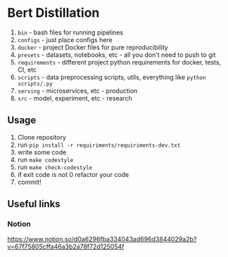 # Bert Distillation

1. `bin` - bash files for running pipelines
2. `configs` - just place configs here
3. `docker` - project Docker files for pure reproducibility
4. `presets` - datasets, notebooks, etc - all you don't need to push to git
5. `requirements` - different project python requirements for docker, tests, CI, etc
6. `scripts` - data preprocessing scripts, utils, everything like `python scripts/.py`
7. `serving` - microservices, etc - production
8. `src` - model, experiment, etc - research

## Usage

1. Clone repository
2. run `pip install -r requiriments/requiriments-dev.txt`
3. write some code
4. run `make codestyle`
5. run `make check-codestyle`
6. if exit code is not 0 refactor your code
7. commit!

## Useful links

### Notion
https://www.notion.so/d0a6296fba334043ad696d3844029a2b?v=67f75805cffa46a3b2a78f72d125054f
